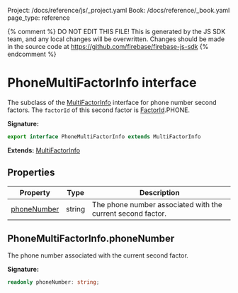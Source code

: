 Project: /docs/reference/js/_project.yaml
Book: /docs/reference/_book.yaml
page_type: reference

{% comment %}
DO NOT EDIT THIS FILE!
This is generated by the JS SDK team, and any local changes will be
overwritten. Changes should be made in the source code at
https://github.com/firebase/firebase-js-sdk
{% endcomment %}

# PhoneMultiFactorInfo interface
The subclass of the [MultiFactorInfo](./auth.multifactorinfo.md#multifactorinfo_interface) interface for phone number second factors. The `factorId` of this second factor is [FactorId](./auth.md#factorid)<!-- -->.PHONE.

<b>Signature:</b>

```typescript
export interface PhoneMultiFactorInfo extends MultiFactorInfo 
```
<b>Extends:</b> [MultiFactorInfo](./auth.multifactorinfo.md#multifactorinfo_interface)

## Properties

|  Property | Type | Description |
|  --- | --- | --- |
|  [phoneNumber](./auth.phonemultifactorinfo.md#phonemultifactorinfophonenumber) | string | The phone number associated with the current second factor. |

## PhoneMultiFactorInfo.phoneNumber

The phone number associated with the current second factor.

<b>Signature:</b>

```typescript
readonly phoneNumber: string;
```
